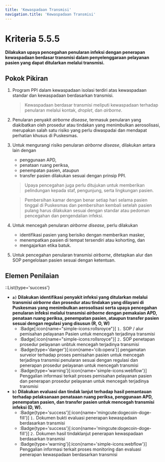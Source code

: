 ```yaml
---
title: 'Kewaspadaan Transmisi'
navigation.title: 'Kewaspadaan Transmisi'
---
```


# Kriteria 5.5.5 
**Dilakukan upaya pencegahan penularan infeksi dengan penerapan kewaspadaan berdasar transmisi dalam penyelenggaraan pelayanan pasien yang dapat ditularkan melalui transmisi.** 

## Pokok Pikiran 
1. Program PPI dalam kewaspadaan isolasi terdiri atas kewaspadaan standar dan kewaspadaan berdasarkan transmisi. 
   > Kewaspadaan berdasar transmisi meliputi kewaspadaan terhadap penularan melalui kontak, _droplet_, dan _airborne_. 
2. Penularan penyakit _airborne_ _disease_,  termasuk penularan yang diakibatkan oleh prosedur atau tindakan yang menimbulkan aerosolisasi, merupakan salah satu risiko yang perlu diwaspadai dan mendapat perhatian khusus di Puskesmas. 
3. Untuk mengurangi risiko penularan _airborne_ _disease_, dilakukan antara lain dengan 
   - penggunaan APD, 
   - penataan ruang periksa, 
   - penempatan pasien, ataupun 
   - transfer pasien dilakukan sesuai dengan prinsip PPI. 
   > Upaya pencegahan juga perlu ditujukan untuk memberikan pelindungan kepada staf, pengunjung, serta lingkungan pasien. 
	 
	 > Pembersihan kamar dengan benar setiap hari selama pasien tinggal di Puskesmas dan pembersihan kembali setelah pasien pulang harus dilakukan sesuai dengan standar atau pedoman pencegahan dan pengendalian infeksi. 
4. Untuk mencegah penularan _airborne_ _disease_, perlu dilakukan 
   - identifikasi pasien yang berisiko dengan memberikan masker, 
   - menempatkan pasien di tempat tersendiri atau kohorting, dan 
   - mengajarkan etika batuk. 
5. Untuk pencegahan penularan transmisi _airborne_, ditetapkan alur dan SOP pengelolaan pasien sesuai dengan ketentuan. 

## Elemen Penilaian 
::List{type='success'}
- **``a)`` Dilakukan identifikasi penyakit infeksi yang ditularkan melalui transmisi _airborne_ dan prosedur atau tindakan yang dilayani di Puskesmas yang menimbulkan aerosolisasi serta upaya pencegahan penularan infeksi melalui transmisi _airborne_ dengan pemakaian APD, penataan ruang periksa, penempatan pasien, ataupun transfer pasien sesuai dengan regulasi yang disusun (R, O, W)**
   - :Badge[:icon{name="simple-icons:rollsroyce"}] ``1.`` SOP / alur pemisahan pelayanan Pasien untuk mencegah terjadinya transmisi 
   - :Badge[:icon{name="simple-icons:rollsroyce"}] ``2.`` SOP penetapan prosedur pelayanan unbtuk mencegah terjadinya transmisi 
   - :Badge{type='danger'}[:icon{name='cib:opera'}] pengamatan surveior terhadap proses pemisahan pasien untuk mencegah terjadinya transmisi penularan sesuai dengan regulasi dan penerapan prosedur pelayanan untuk mencegah transmisi 
   - :Badge{type='warning'}[:icon{name='simple-icons:webflow'}] Penggalian informasi terkait proses pemisahan pelayanan pasien dan penerapan prosedur pelayanan untuk mencegah terjadinya transmisi 
- **``b)`` Dilakukan evaluasi dan tindak lanjut terhadap hasil pemantauan terhadap pelaksanaan penataaan ruang periksa, penggunaan APD, penempatan pasien, dan transfer pasien untuk mencegah transmisi infeksi (D, W).**  
   - :Badge{type='success'}[:icon{name='mingcute:dogecoin-doge-fill'}] ``1.`` Dokumen bukti evaluasi penerapan kewaspadaan berdasarkan transmisi 
   - :Badge{type='success'}[:icon{name='mingcute:dogecoin-doge-fill'}] ``2.`` Dokumen hasil tindaklanjut penerapan kewaspadaan berdasarkan transmisi 
   - :Badge{type='warning'}[:icon{name='simple-icons:webflow'}] Penggalian informasi terkait proses monitoring dan evaluasi penerapan kewaspadaan berdasarkan transmisi 
